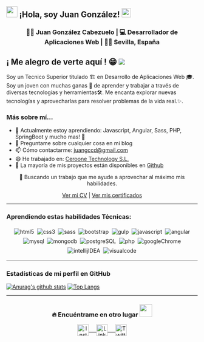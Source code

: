 ## <img src="https://raw.githubusercontent.com/juangccd/juangccd/master/saludo.gif" width="29px"> ¡Hola, soy Juan González!&nbsp;<img src="https://raw.githubusercontent.com/juangccd/juangccd/master/mundo.gif" width="24px">

<div align = "center">
    <h3>👨‍💻 Juan González Cabezuelo | 💻  Desarrollador de Aplicaciones Web | 🐱‍👤 Sevilla, España</h3>
</div>

## ¡ Me alegro de verte aquí ! 😁 ![](https://visitor-badge.glitch.me/badge?page_id=juangccd.juangccd)

Soy un Tecnico Superior titulado 🏗 en Desarrollo de Aplicaciones Web 🎓. Soy un joven con muchas ganas 🔋 de aprender y trabajar a través de diversas tecnologías y herramientas🛠. Me encanta explorar nuevas tecnologías y aprovecharlas para resolver problemas de la vida real.✨. 

### Más sobre mí...

- 🌱 Actualmente estoy aprendiendo: Javascript, Angular, Sass, PHP, SpringBoot y mucho mas! 🚀
- 💬 Preguntame sobre cualquier cosa en mi blog
- 📫 Cómo contactarme: juangccd@gmail.com
- 😄 He trabajado en: [Ceroone Technology S.L.](https://ceroone.com/)
- 🎢 La mayoría de mis  proyectos están disponibles en [Github](https://github.com/juangccd?tab=repositories)

<div align="center">
    🤔 Buscando un trabajo que me ayude a aprovechar al máximo mis habilidades.
    <br>

   [Ver mi CV](https://github.com/juangccd/juangccd/blob/main/CV%20Juan%20González%20Cabezuelo%20(Español).pdf) | [Ver mis certificados](https://openwebinars.net/cert/B9k9M?r=6340106f1&t=1623972741)
</div>
<hr>

### Aprendiendo estas habilidades Técnicas: 
<p align="center">
    <img src="https://img.shields.io/badge/-HTML5-E34F26?logo=HTML5&logoColor=fff" alt="html5" style="vertical-align: top; margin: 4px 2px;">
    <img src="https://img.shields.io/badge/-CSS3-1572B6?logo=CSS3&logoColor=fff" alt="css3" style="vertical-align: top; margin: 4px 2px;">
    <img src="https://img.shields.io/badge/-Sass-CC6699?logo=SASS&logoColor=fff" alt="sass" style="vertical-align: top; margin: 4px 2px;">
    <img src="https://img.shields.io/badge/-Bootstrap-563D7C?logo=Bootstrap&logoColor=fff" alt="bootstrap" style="vertical-align: top; margin: 4px 2px;">
    <img src="https://img.shields.io/badge/-Gulp-CF4647?logo=Gulp&logoColor=fff" alt="gulp" style="vertical-align: top; margin: 4px 2px;">    
    <img src="https://img.shields.io/badge/-Javascript-F7DF1E?logo=Javascript&logoColor=fff" alt="javascript" style="vertical-align: top; margin: 4px 2px;">
    <img src="https://img.shields.io/badge/-Angular-DD0031?logo=Angular&logoColor=fff" alt="angular" style="vertical-align: top; margin: 4px 2px;">
    <img src="https://img.shields.io/badge/-Mysql-4479A1?logo=Mysql&logoColor=fff" alt="mysql" style="vertical-align: top; margin: 4px 2px;">
    <img src="https://img.shields.io/badge/-MongoDB-47A248?logo=MongoDB&logoColor=fff" alt="mongodb" style="vertical-align: top; margin: 4px 2px;">
    <img src="https://img.shields.io/badge/-PostgreSQL-336791?logo=PostgreSQL&logoColor=fff" alt="postgreSQL" style="vertical-align: top; margin: 4px 2px;">
    <img src="https://img.shields.io/badge/-PHP-777BB4?logo=PHP&logoColor=fff" alt="php" style="vertical-align: top; margin: 4px 2px;">
    <img src="https://img.shields.io/badge/-Google%20Chrome-4285F4?logo=Google%20Chrome&logoColor=fff" alt="googleChrome" style="vertical-align: top; margin: 4px 2px;">
    <img src="https://img.shields.io/badge/-Intellij%20IDEA-000000?logo=Intellij%20IDEA&logoColor=fff" alt="intellijIDEA" style="vertical-align: top; margin: 4px 2px;">
    <img src="https://img.shields.io/badge/-Visual%20Studio%20Code-007ACC?logo=Visual%20Studio%20Code&logoColor=fff" alt="visualcode" style="vertical-align: top; margin: 4px 2px;">
   
</p>    

---
### Estadísticas de mi perfil en GitHub

[![Anurag's github stats](https://github-readme-stats.vercel.app/api?username=juangccd&show_icons=true&theme=algolia)](#)              [![Top Langs](https://github-readme-stats.vercel.app/api/top-langs/?username=juangccd&layout=compact)](#)

<hr>

### <div align="center"> 🔥  Encuéntrame en otro lugar  <img src="https://raw.githubusercontent.com/juangccd/juangccd/master/contacto.gif" height="33px"></div>
<div align="center">
    <a href="https://www.instagram.com/juangccd/" target="blank"><img align="center" width="30px" src="https://www.vectorlogo.zone/logos/instagram/instagram-icon.svg" alt="Instagram"> &nbsp; &nbsp; </a>
    <a href="https://www.linkedin.com/in/juan-gonzález-cabezuelo/" target="blank"><img align="center" width="30px" src="https://www.vectorlogo.zone/logos/linkedin/linkedin-icon.svg" alt="Linkedin" > &nbsp; &nbsp; </a>
    <a href="https://twitter.com/FakeDeadly" target="blank"><img align="center" width="30px" src="https://www.vectorlogo.zone/logos/twitter/twitter-official.svg" alt="Twitter"></a>
</div>
